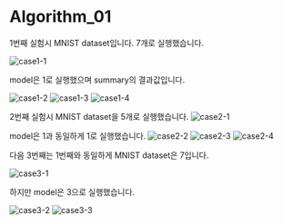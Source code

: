 # Algorithm_01
1번째 실험시 MNIST dataset입니다. 7개로 실행했습니다.

![case1-1](https://user-images.githubusercontent.com/81547318/121812550-35d7c200-cca3-11eb-804a-b28e969bf548.PNG)

model은 1로 실행했으며 summary의 결과값입니다.

![case1-2](https://user-images.githubusercontent.com/81547318/121812551-36705880-cca3-11eb-94c9-436a4a33d634.PNG)
![case1-3](https://user-images.githubusercontent.com/81547318/121812553-36705880-cca3-11eb-9d94-5f9d26be7aff.PNG)
![case1-4](https://user-images.githubusercontent.com/81547318/121812554-3708ef00-cca3-11eb-95e3-9dbbb437fd6d.PNG)

2번째 실험시 MNIST dataset을 5개로 실행했습니다.
![case2-1](https://user-images.githubusercontent.com/81547318/121812555-3708ef00-cca3-11eb-8c2f-0e1294f0fa76.PNG)

model은 1과 동일하게 1로 실행했습니다.
![case2-2](https://user-images.githubusercontent.com/81547318/121812557-37a18580-cca3-11eb-9a53-169e6c31a3b3.PNG)
![case2-3](https://user-images.githubusercontent.com/81547318/121812559-38d2b280-cca3-11eb-82b3-fa658e054e13.PNG)
![case2-4](https://user-images.githubusercontent.com/81547318/121812560-396b4900-cca3-11eb-9686-49e7da591837.PNG)


다음 3번째는 1번째와 동일하게 MNIST dataset은 7입니다.

![case3-1](https://user-images.githubusercontent.com/81547318/121812546-34a69500-cca3-11eb-8f2c-58c7c9f14500.PNG)

하지만 model은 3으로 실행했습니다.


![case3-2](https://user-images.githubusercontent.com/81547318/121812547-353f2b80-cca3-11eb-94af-a92e6b144f26.PNG)
![case3-3](https://user-images.githubusercontent.com/81547318/121812548-353f2b80-cca3-11eb-8dbc-3a2932d64ae4.PNG)






